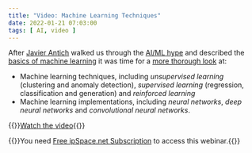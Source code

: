 ```yaml
---
title: "Video: Machine Learning Techniques"
date: 2022-01-21 07:03:00
tags: [ AI, video ]
---
```

After [Javier Antich](https://www.ipspace.net/Author:Javier_Antich) walked us through the [AI/ML hype](/2021/10/video-ai-ml-introduction.html) and described the [basics of machine learning](/2021/12/video-machine-learning-101.html) it was time for a [more thorough look](https://my.ipspace.net/bin/get/AI/2.2%20-%20Machine%20Learning%20Techniques.mp4?doccode=AI) at: 

* Machine learning techniques, including *unsupervised learning* (clustering and anomaly detection), *supervised learning* (regression, classification and generation) and *reinforced learning*
* Machine learning implementations, including *neural networks*, *deep neural networks* and *convolutional neural networks*.

{{<jump>}}[Watch the video](https://my.ipspace.net/bin/get/AI/2.2%20-%20Machine%20Learning%20Techniques.mp4?doccode=AI){{</jump>}}

{{<note info>}}You need [Free ipSpace.net Subscription](https://www.ipspace.net/Subscription/Free) to access this webinar.{{</note>}}
